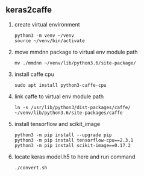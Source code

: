 ## keras2caffe

1. create virtual environment<br>
    ```
    python3 -m venv ~/venv
    source ~/venv/bin/activate
    ```

2. move mmdnn package to virtual env module path<br>
    ```
    mv ./mmdnn ~/venv/lib/python3.6/site-package/
    ```

3. install caffe cpu<br>
    ```
    sudo apt install python3-caffe-cpu
    ```

4. link caffe to virtual env module path<br>
    ```
    ln -s /usr/lib/python3/dist-packages/caffe/ ~/venv/lib/python3.6/site-packages/caffe
    ```

5. install tensorflow and scikit_image<br>
    ```
    python3 -m pip install --upgrade pip
    python3 -m pip install tensorflow-cpu==2.3.1
    python3 -m pip install scikit-image==0.17.2
    ```

6. locate keras model.h5 to here and run command<br>
    ```
    ./convert.sh
    ```

